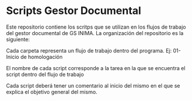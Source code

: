 # Scripts Gestor Documental
Este repositorio contiene los scritps que se utilizan en los flujos de trabajo del gestor documental de GS INIMA.
La organización del repositorio es la siguiente:

Cada carpeta representa un flujo de trabajo dentro del programa. Ej: 01-Inicio de homologación

El nombre de cada script corresponde a la tarea en la que se encuentra el script dentro del flujo de trabajo

Cada script deberá tener un comentario al inicio del mismo en el que se explica el objetivo general del mismo.
